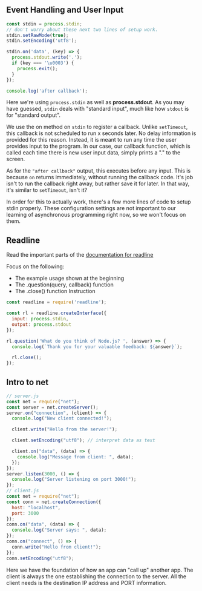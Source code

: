 ## Event Handling and User Input

```js
const stdin = process.stdin;
// don't worry about these next two lines of setup work.
stdin.setRawMode(true);
stdin.setEncoding('utf8');

stdin.on('data', (key) => {
  process.stdout.write('.');
  if (key === '\u0003') {
    process.exit();
  }
});

console.log('after callback');
```
Here we're using `process.stdin` as well as **process.stdout**. As you may have guessed, `stdin` deals with "standard input", much like how `stdout` is for "standard output".

We use the on method on `stdin` to register a callback. Unlike `setTimeout`, this callback is not scheduled to run x seconds later. No delay information is provided for this reason. Instead, it is meant to run any time the user provides input to the program. In our case, our callback function, which is called each time there is new user input data, simply prints a "." to the screen.

As for the `"after callback"` output, this executes before any input. This is because `on` returns immediately, without running the callback code. It's job isn't to run the callback right away, but rather save it for later. In that way, it's similar to `setTimeout`, isn't it?

In order for this to actually work, there's a few more lines of code to setup stdin properly. These configuration settings are not important to our learning of asynchronous programming right now, so we won't focus on them.

## Readline

Read the important parts of the [documentation for readline](https://github.com/nodejs/node/blob/main/doc/api/readline.md)

Focus on the following:

* The example usage shown at the beginning
* The .question(query, callback) function
* The .close() function
Instruction

```js
const readline = require('readline');

const rl = readline.createInterface({
  input: process.stdin,
  output: process.stdout
});

rl.question('What do you think of Node.js? ', (answer) => {
  console.log(`Thank you for your valuable feedback: ${answer}`);

  rl.close();
});
```

## Intro to net
```js
// server.js
const net = require("net");
const server = net.createServer();
server.on("connection", (client) => {
  console.log("New client connected!");

  client.write("Hello from the server!");

  client.setEncoding("utf8"); // interpret data as text

  client.on("data", (data) => {
    console.log("Message from client: ", data);
  });
});
server.listen(3000, () => {
  console.log("Server listening on port 3000!");
});
// client.js
const net = require("net");
const conn = net.createConnection({
  host: "localhost",
  port: 3000
});
conn.on("data", (data) => {
  console.log("Server says: ", data);
});
conn.on("connect", () => {
  conn.write("Hello from client!");
});
conn.setEncoding("utf8");
```
Here we have the foundation of how an app can "call up" another app. The client is always the one establishing the connection to the server. All the client needs is the destination IP address and PORT information.


